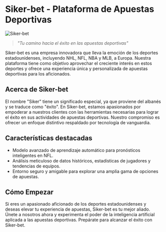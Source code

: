 # Siker-bet - Plataforma de Apuestas Deportivas

![Siker-bet](https://sikerbet.fly.dev)


> _"Tu camino hacia el éxito en las apuestas deportivas"_

Siker-bet es una empresa innovadora que lleva la emoción de los deportes estadounidenses, incluyendo NHL, NFL, NBA y MLB, a Europa. Nuestra plataforma tiene como objetivo aprovechar el creciente interés en estos deportes y ofrece una experiencia única y personalizada de apuestas deportivas para los aficionados.

## Acerca de Siker-bet

El nombre "Siker" tiene un significado especial, ya que proviene del albanés y se traduce como "éxito". En Siker-bet, estamos apasionados por empoderar a nuestros clientes con las herramientas necesarias para lograr el éxito en sus actividades de apuestas deportivas. Nuestro compromiso es ofrecer un enfoque distintivo respaldado por tecnología de vanguardia.

## Características destacadas

- Modelo avanzado de aprendizaje automático para pronósticos inteligentes en NFL.
- Análisis meticuloso de datos históricos, estadísticas de jugadores y tendencias de equipos.
- Entorno seguro y amigable para explorar una amplia gama de opciones de apuestas.

## Cómo Empezar

Si eres un apasionado aficionado de los deportes estadounidenses y deseas elevar tu experiencia de apuestas, Siker-bet es tu mejor aliado. Únete a nosotros ahora y experimenta el poder de la inteligencia artificial aplicada a las apuestas deportivas. Prepárate para alcanzar el éxito con Siker-bet.

